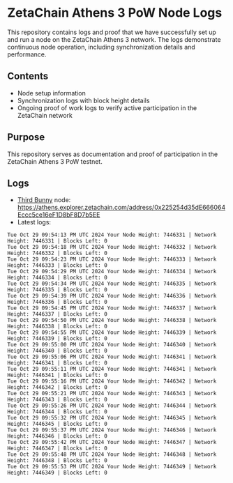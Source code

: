 # ZetaChain Athens 3 PoW Node Logs
This repository contains logs and proof that we have successfully set up and run a node on the ZetaChain Athens 3 network. The logs demonstrate continuous node operation, including synchronization details and performance.

## Contents
- Node setup information
- Synchronization logs with block height details
- Ongoing proof of work logs to verify active participation in the ZetaChain network

## Purpose
This repository serves as documentation and proof of participation in the ZetaChain Athens 3 PoW testnet.

## Logs

- [Third Bunny](https://thirdbunny.xyz/) node: https://athens.explorer.zetachain.com/address/0x225254d35dE666064Eccc5ce16eF1D8bF8D7b5EE
- Latest logs:
```
Tue Oct 29 09:54:13 PM UTC 2024 Your Node Height: 7446331 | Network Height: 7446331 | Blocks Left: 0
Tue Oct 29 09:54:18 PM UTC 2024 Your Node Height: 7446332 | Network Height: 7446332 | Blocks Left: 0
Tue Oct 29 09:54:23 PM UTC 2024 Your Node Height: 7446333 | Network Height: 7446333 | Blocks Left: 0
Tue Oct 29 09:54:29 PM UTC 2024 Your Node Height: 7446334 | Network Height: 7446334 | Blocks Left: 0
Tue Oct 29 09:54:34 PM UTC 2024 Your Node Height: 7446335 | Network Height: 7446335 | Blocks Left: 0
Tue Oct 29 09:54:39 PM UTC 2024 Your Node Height: 7446336 | Network Height: 7446336 | Blocks Left: 0
Tue Oct 29 09:54:45 PM UTC 2024 Your Node Height: 7446337 | Network Height: 7446337 | Blocks Left: 0
Tue Oct 29 09:54:50 PM UTC 2024 Your Node Height: 7446338 | Network Height: 7446338 | Blocks Left: 0
Tue Oct 29 09:54:55 PM UTC 2024 Your Node Height: 7446339 | Network Height: 7446339 | Blocks Left: 0
Tue Oct 29 09:55:00 PM UTC 2024 Your Node Height: 7446340 | Network Height: 7446340 | Blocks Left: 0
Tue Oct 29 09:55:06 PM UTC 2024 Your Node Height: 7446341 | Network Height: 7446341 | Blocks Left: 0
Tue Oct 29 09:55:11 PM UTC 2024 Your Node Height: 7446341 | Network Height: 7446341 | Blocks Left: 0
Tue Oct 29 09:55:16 PM UTC 2024 Your Node Height: 7446342 | Network Height: 7446342 | Blocks Left: 0
Tue Oct 29 09:55:21 PM UTC 2024 Your Node Height: 7446343 | Network Height: 7446343 | Blocks Left: 0
Tue Oct 29 09:55:26 PM UTC 2024 Your Node Height: 7446344 | Network Height: 7446344 | Blocks Left: 0
Tue Oct 29 09:55:32 PM UTC 2024 Your Node Height: 7446345 | Network Height: 7446345 | Blocks Left: 0
Tue Oct 29 09:55:37 PM UTC 2024 Your Node Height: 7446346 | Network Height: 7446346 | Blocks Left: 0
Tue Oct 29 09:55:42 PM UTC 2024 Your Node Height: 7446347 | Network Height: 7446347 | Blocks Left: 0
Tue Oct 29 09:55:48 PM UTC 2024 Your Node Height: 7446348 | Network Height: 7446348 | Blocks Left: 0
Tue Oct 29 09:55:53 PM UTC 2024 Your Node Height: 7446349 | Network Height: 7446349 | Blocks Left: 0
```
